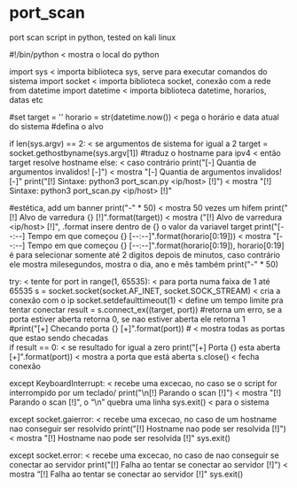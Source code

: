 # port_scan
port scan script in python, tested on kali linux


#!/bin/python 																								  < mostra o local do python

import sys 																									    < importa biblioteca sys, serve para executar comandos do sistema
import socket 																								  < importa biblioteca socket, conexão com a rede
from datetime import datetime 																		< importa biblioteca datetime, horarios, datas etc

#set
target = ''
horario = str(datetime.now())																		< pega o horário e data atual do sistema
#defina o alvo

if len(sys.argv) == 2:																					< se argumentos de sistema for igual a 2
        target = socket.gethostbyname(sys.argv[1]) #traduz o hostname para ipv4 < então target resolve hostname
else:																											< caso contrário
        print("[-] Quantia de argumentos invalidos! [-]")										< mostra "[-] Quantia de argumentos invalidos! [-]"
        print("[!] Sintaxe: python3 port_scan.py <ip/host> [!]")								< mostra "[!] Sintaxe: python3 port_scan.py <ip/host> [!]"

#estética, add um banner
print("-" * 50)																								< mostra 50 vezes um hífem
print("[!] Alvo de varredura {} [!]".format(target))											< mostra ("[!] Alvo de varredura <ip/host> [!]", .format insere dentro de {} o valor da variavel target
print("[--:--] Tempo em que começou {} [--:--]".format(horario[0:19]))				< mostra "[--:--] Tempo em que começou {} [--:--]".format(horario[0:19]), horario[0:19] é para selecionar somente até 2 digitos depois de minutos, caso contrário ele mostra milesegundos, mostra o dia, ano e mês também
print("-" * 50)

try:																											< tente
        for port in range(1, 65535):																	< para porta numa faixa de 1 até 65535
                s = socket.socket(socket.AF_INET, socket.SOCK_STREAM)				< cria a conexão com o ip
                socket.setdefaulttimeout(1)															< define um tempo limite pra tentar conectar
                result = s.connect_ex((target, port)) 												#retorna um erro, se a porta estiver aberta retorna 0, se nao estiver aberta ele retorna 1        
				#print("[+] Checando porta {}  [+]".format(port)) #						< mostra todas as portas que estao sendo checadas                
                if result == 0:																				< se resultado for igual a zero
                        print("[+] Porta {} esta aberta [+]".format(port))						< mostra a porta que está aberta
                s.close()																						< fecha conexão

except KeyboardInterrupt:																			< recebe uma excecao, no caso se o script for interrompido por um teclado/
        print("\n[!] Parando o scan [!]")																< mostra "[!] Parando o scan [!]", o “\n” quebra uma linha
        sys.exit()																							< para o sistema

except socket.gaierror: 																				< recebe uma excecao, no caso de um hostname nao conseguir ser resolvido
        print("[!] Hostname nao pode ser resolvida  [!]")										< mostra "[!] Hostname nao pode ser resolvida  [!]"
        sys.exit()

except socket.error:																						< recebe uma excecao, no caso de nao conseguir se conectar ao servidor
        print("[!] Falha ao tentar se conectar ao servidor [!]")								< mostra “[!] Falha ao tentar se conectar ao servidor [!]"
        sys.exit()
